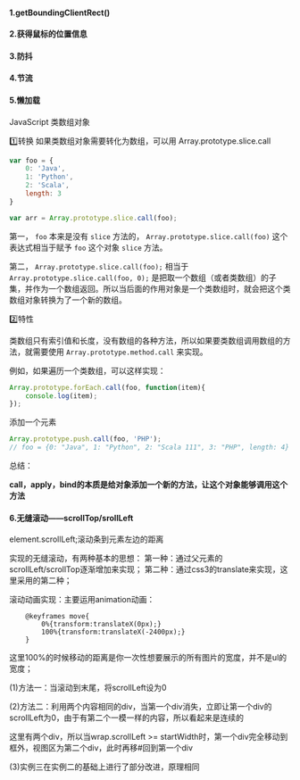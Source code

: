 #### 1.getBoundingClientRect()

#### 2.获得鼠标的位置信息

#### 3.防抖

#### 4.节流

#### 5.懒加载

JavaScript 类数组对象

1️⃣转换
如果类数组对象需要转化为数组，可以用 Array.prototype.slice.call

```javascript
var foo = {
    0: 'Java',
    1: 'Python',
    2: 'Scala',
    length: 3
}

var arr = Array.prototype.slice.call(foo);
```

第一， `foo` 本来是没有 `slice` 方法的， `Array.prototype.slice.call(foo)` 这个表达式相当于赋予 `foo` 这个对象 `slice` 方法。

第二， `Array.prototype.slice.call(foo);` 相当于 `Array.prototype.slice.call(foo, 0);` 是把取一个数组（或者类数组）的子集，并作为一个数组返回。所以当后面的作用对象是一个类数组时，就会把这个类数组对象转换为了一个新的数组。

2️⃣特性

类数组只有索引值和长度，没有数组的各种方法，所以如果要类数组调用数组的方法，就需要使用 `Array.prototype.method.call` 来实现。

例如，如果遍历一个类数组，可以这样实现：

```javascript
Array.prototype.forEach.call(foo, function(item){
    console.log(item);
});
```

添加一个元素

```javascript
Array.prototype.push.call(foo, 'PHP');
// foo = {0: "Java", 1: "Python", 2: "Scala 111", 3: "PHP", length: 4}
```

总结：

**call，apply，bind的本质是给对象添加一个新的方法，让这个对象能够调用这个方法**

#### 6.无缝滚动——scrollTop/srollLeft

element.scrollLeft;滚动条到元素左边的距离

实现的无缝滚动，有两种基本的思想：
第一种：通过父元素的scrollLeft/scrollTop逐渐增加来实现；
第二种：通过css3的translate来实现，这里采用的第二种；

滚动动画实现：主要运用animation动画：

```
    @keyframes move{
		0%{transform:translateX(0px);}
		100%{transform:translateX(-2400px);}
    }
```

这里100%的时候移动的距离是你一次性想要展示的所有图片的宽度，并不是ul的宽度；

(1)方法一：当滚动到末尾，将scrollLeft设为0

(2)方法二：利用两个内容相同的div，当第一个div消失，立即让第一个div的scrollLeft为0，由于有第二个一模一样的内容，所以看起来是连续的

这里有两个div，所以当wrap.scrollLeft >= startWidth时，第一个div完全移动到框外，视图区为第二个div，此时再移#回到第一个div

(3)实例三在实例二的基础上进行了部分改进，原理相同